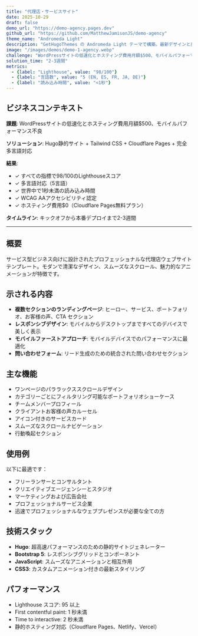```yaml
---
title: "代理店・サービスサイト"
date: 2025-10-29
draft: false
demo_url: "https://demo-agency.pages.dev"
github_url: "https://github.com/MatthewJamisonJS/demo-agency"
theme_name: "Andromeda Light"
description: "GetHugoThemes の Andromeda Light テーマで構築。最新デザインと反応型レイアウトを備えたプロフェッショナルな代理店テンプレート。"
image: "/images/demos/demo-1-agency.webp"
challenge: "WordPressサイトの低速化とホスティング費用月額$500、モバイルパフォーマンス不良"
solution_time: "2-3週間"
metrics:
  - {label: "Lighthouse", value: "98/100"}
  - {label: "言語数", value: "5 (EN, ES, FR, JA, DE)"}
  - {label: "読み込み時間", value: "<1秒"}
---
```


## ビジネスコンテキスト

**課題**: WordPressサイトの低速化とホスティング費用月額$500、モバイルパフォーマンス不良

**ソリューション**: Hugo静的サイト + Tailwind CSS + Cloudflare Pages + 完全多言語対応

**結果**:
- ✓ すべての指標で98/100のLighthouseスコア
- ✓ 多言語対応（5言語）
- ✓ 世界中で1秒未満の読み込み時間
- ✓ WCAG AAアクセシビリティ認定
- ✓ ホスティング費用$0（Cloudflare Pages無料プラン）

**タイムライン**: キックオフから本番デプロイまで2-3週間

---

## 概要

サービス型ビジネス向けに設計されたプロフェッショナルな代理店ウェブサイトテンプレート。モダンで清潔なデザイン、スムーズなスクロール、魅力的なアニメーションが特徴です。

## 示される内容

- **複数セクションのランディングページ**: ヒーロー、サービス、ポートフォリオ、お客様の声、CTA セクション
- **レスポンシブデザイン**: モバイルからデスクトップまですべてのデバイスで美しく表示
- **モバイルファーストアプローチ**: モバイルデバイスでのパフォーマンスに最適化
- **問い合わせフォーム**: リード生成のための統合された問い合わせセクション

## 主な機能

- ワンページのパララックススクロールデザイン
- カテゴリーごとにフィルタリング可能なポートフォリオショーケース
- チームメンバープロフィール
- クライアントお客様の声カルーセル
- アイコン付きのサービスカード
- スムーズなスクロールナビゲーション
- 行動喚起セクション

## 使用例

以下に最適です：
- フリーランサーとコンサルタント
- クリエイティブエージェンシーとスタジオ
- マーケティングおよび広告会社
- プロフェッショナルサービス企業
- 迅速でプロフェッショナルなウェブプレゼンスが必要な全ての方

## 技術スタック

- **Hugo**: 超高速パフォーマンスのための静的サイトジェネレーター
- **Bootstrap 5**: レスポンシブグリッドとコンポーネント
- **JavaScript**: スムーズなアニメーションと相互作用
- **CSS3**: カスタムアニメーション付きの最新スタイリング

## パフォーマンス

- Lighthouse スコア: 95 以上
- First contentful paint: 1 秒未満
- Time to interactive: 2 秒未満
- 静的ホスティング対応（Cloudflare Pages、Netlify、Vercel）
